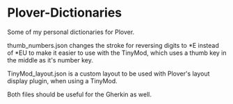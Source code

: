 # Plover-Dictionaries
Some of my personal dictionaries for Plover.

thumb_numbers.json  changes the stroke for reversing digits to \*E instead of \*EU to make it easier to use with the TinyMod, which uses a thumb key in the middle as it's number key.

TinyMod_layout.json  is a custom layout to be used with Plover's layout display plugin, when using a TinyMod.

Both files should be useful for the Gherkin as well.
